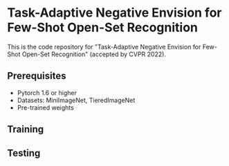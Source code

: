 # Task-Adaptive Negative Envision for Few-Shot Open-Set Recognition
This is the code repository for "Task-Adaptive Negative Envision for Few-Shot Open-Set Recognition" (accepted by CVPR 2022). 
 

## Prerequisites
- Pytorch 1.6 or higher
- Datasets: MiniImageNet, TieredImageNet
- Pre-trained weights

## Training 

## Testing
